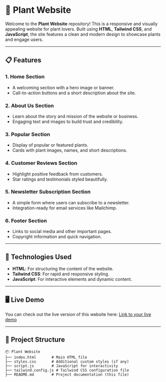 # 🌱 Plant Website

Welcome to the **Plant Website** repository! This is a responsive and visually appealing website for plant lovers. Built using **HTML**, **Tailwind CSS**, and **JavaScript**, the site features a clean and modern design to showcase plants and engage users.

---

## 📋 Features

### 1. **Home Section**
   - A welcoming section with a hero image or banner.
   - Call-to-action buttons and a short description about the site.

### 2. **About Us Section**
   - Learn about the story and mission of the website or business.
   - Engaging text and images to build trust and credibility.

### 3. **Popular Section**
   - Display of popular or featured plants.
   - Cards with plant images, names, and short descriptions.

### 4. **Customer Reviews Section**
   - Highlight positive feedback from customers.
   - Star ratings and testimonials styled beautifully.

### 5. **Newsletter Subscription Section**
   - A simple form where users can subscribe to a newsletter.
   - Integration-ready for email services like Mailchimp.

### 6. **Footer Section**
   - Links to social media and other important pages.
   - Copyright information and quick navigation.

---

## 🚀 Technologies Used

- **HTML**: For structuring the content of the website.
- **Tailwind CSS**: For rapid and responsive styling.
- **JavaScript**: For interactive elements and dynamic content.

---

## 🖥️ Live Demo

You can check out the live version of this website here: [Link to your live demo](#)

---

## 📂 Project Structure

```plaintext
📦 Plant Website
├── index.html       # Main HTML file
├── styles.css       # Additional custom styles (if any)
├── script.js        # JavaScript for interactivity
├── tailwind.config.js # Tailwind CSS configuration file
├── README.md        # Project documentation (this file)

